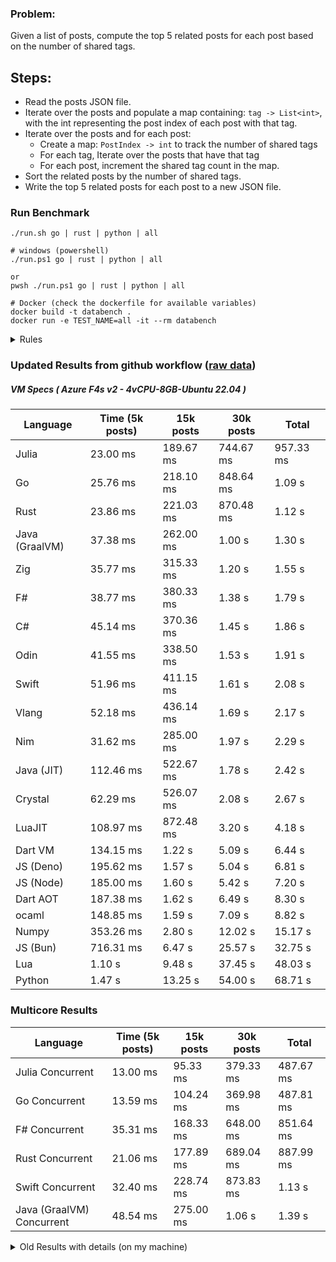 ### Problem:

Given a list of posts, compute the top 5 related posts for each post based on the number of shared tags.

## Steps:

-   Read the posts JSON file.
-   Iterate over the posts and populate a map containing: `tag -> List<int>`, with the int representing the post index of each post with that tag.
-   Iterate over the posts and for each post:
    -   Create a map: `PostIndex -> int` to track the number of shared tags
    -   For each tag, Iterate over the posts that have that tag
    -   For each post, increment the shared tag count in the map.
-   Sort the related posts by the number of shared tags.
-   Write the top 5 related posts for each post to a new JSON file.

### Run Benchmark

```
./run.sh go | rust | python | all

# windows (powershell)
./run.ps1 go | rust | python | all

or
pwsh ./run.ps1 go | rust | python | all

# Docker (check the dockerfile for available variables)
docker build -t databench .
docker run -e TEST_NAME=all -it --rm databench
```

<details>
<summary> Rules </summary>

<h3>No:</h3>

-   FFI (including assembly inlining)
-   Unsafe code blocks
-   Custom benchmarking
-   Disabling runtime checks (bounds etc)
-   Specific hardware targeting

<h3>Must:</h3>

-   Support up to 100,000 posts
-   Parse json at runtime
-   Not hardcode number of posts
-   Support up to 100 tags
-   Use a stable release of the compiler/runtime
-   Represent tags as strings
</details>

### Updated Results from github workflow ([raw data](https://github.com/jinyus/related_post_gen/blob/main/raw_results.md))

##### VM Specs ( Azure F4s v2 - 4vCPU-8GB-Ubuntu 22.04 )

| Language       | Time (5k posts) | 15k posts | 30k posts | Total     |
| -------------- | --------------- | --------- | --------- | --------- |
| Julia | 23.00 ms | 189.67 ms | 744.67 ms | 957.33 ms |
| Go | 25.76 ms | 218.10 ms | 848.64 ms | 1.09 s |
| Rust | 23.86 ms | 221.03 ms | 870.48 ms | 1.12 s |
| Java (GraalVM) | 37.38 ms | 262.00 ms | 1.00 s | 1.30 s |
| Zig | 35.77 ms | 315.33 ms | 1.20 s | 1.55 s |
| F# | 38.77 ms | 380.33 ms | 1.38 s | 1.79 s |
| C# | 45.14 ms | 370.36 ms | 1.45 s | 1.86 s |
| Odin | 41.55 ms | 338.50 ms | 1.53 s | 1.91 s |
| Swift | 51.96 ms | 411.15 ms | 1.61 s | 2.08 s |
| Vlang | 52.18 ms | 436.14 ms | 1.69 s | 2.17 s |
| Nim | 31.62 ms | 285.00 ms | 1.97 s | 2.29 s |
| Java (JIT) | 112.46 ms | 522.67 ms | 1.78 s | 2.42 s |
| Crystal | 62.29 ms | 526.07 ms | 2.08 s | 2.67 s |
| LuaJIT | 108.97 ms | 872.48 ms | 3.20 s | 4.18 s |
| Dart VM | 134.15 ms | 1.22 s | 5.09 s | 6.44 s |
| JS (Deno) | 195.62 ms | 1.57 s | 5.04 s | 6.81 s |
| JS (Node) | 185.00 ms | 1.60 s | 5.42 s | 7.20 s |
| Dart AOT | 187.38 ms | 1.62 s | 6.49 s | 8.30 s |
| ocaml | 148.85 ms | 1.59 s | 7.09 s | 8.82 s |
| Numpy | 353.26 ms | 2.80 s | 12.02 s | 15.17 s |
| JS (Bun) | 716.31 ms | 6.47 s | 25.57 s | 32.75 s |
| Lua | 1.10 s | 9.48 s | 37.45 s | 48.03 s |
| Python | 1.47 s | 13.25 s | 54.00 s | 68.71 s |

### Multicore Results

| Language       | Time (5k posts) | 15k posts        | 30k posts        | Total     |
| -------------- | --------------- | ---------------- | ---------------- | --------- |
| Julia Concurrent | 13.00 ms | 95.33 ms | 379.33 ms | 487.67 ms |
| Go Concurrent | 13.59 ms | 104.24 ms | 369.98 ms | 487.81 ms |
| F# Concurrent | 35.31 ms | 168.33 ms | 648.00 ms | 851.64 ms |
| Rust Concurrent | 21.06 ms | 177.89 ms | 689.04 ms | 887.99 ms |
| Swift Concurrent | 32.40 ms | 228.74 ms | 873.83 ms | 1.13 s |
| Java (GraalVM) Concurrent | 48.54 ms | 275.00 ms | 1.06 s | 1.39 s |

<details>
<summary> Old Results with details (on my machine) </summary>

| Language   | Processing Time | Total (+ I/O) | Details                                                                                                                                                                                                                                                                                         |
| ---------- | --------------- | ------------- | ----------------------------------------------------------------------------------------------------------------------------------------------------------------------------------------------------------------------------------------------------------------------------------------------- |
| Rust       | -               | 4.5s          | Initial                                                                                                                                                                                                                                                                                         |
| Rust v2    | -               | 2.60s         | Replace std HashMap with fxHashMap by [phazer99](https://www.reddit.com/r/rust/comments/16plgok/comment/k1rtr4x/?utm_source=share&utm_medium=web2x&context=3)                                                                                                                                   |
| Rust v3    | -               | 1.28s         | Preallocate and reuse map and unstable sort by [vdrmn](https://www.reddit.com/r/rust/comments/16plgok/comment/k1rzo7g/?utm_source=share&utm_medium=web2x&context=3) and [Darksonn](https://www.reddit.com/r/rust/comments/16plgok/comment/k1rzwdx/?utm_source=share&utm_medium=web2x&context=3) |
| Rust v4    | -               | 0.13s         | Use Post index as key instead of Pointer and Binary Heap by [RB5009](https://www.reddit.com/r/rust/comments/16plgok/comment/k1s5ea0/?utm_source=share&utm_medium=web2x&context=3)                                                                                                               |
| Rust v5    | 38ms            | 52ms          | Rm hashing from loop and use vec[count] instead of map[index]count by RB5009                                                                                                                                                                                                                    |
| Rust v6    | 23ms            | 36ms          | Optimized Binary Heap Ops by [scottlamb](https://github.com/jinyus/related_post_gen/pull/12)                                                                                                                                                                                                    |
| Rust Rayon | 9ms             | 22ms          | Parallelize by [masmullin2000](https://github.com/jinyus/related_post_gen/pull/4)                                                                                                                                                                                                               |
| Rust Rayon | 8ms             | 22ms          | Remove comparison out of hot loop                                                                                                                                                                                                                                                               |
| ⠀          | ⠀               | ⠀             | ⠀                                                                                                                                                                                                                                                                                               |
| Go         | -               | 1.5s          | Initial                                                                                                                                                                                                                                                                                         |
| Go v2      | -               | 80ms          | Add rust optimizations                                                                                                                                                                                                                                                                          |
| Go v3      | 56ms            | 70ms          | Use goccy/go-json                                                                                                                                                                                                                                                                               |
| Go v3      | 34ms            | 55ms          | Use generic binaryheap by [DrBlury](https://github.com/jinyus/related_post_gen/pull/7)                                                                                                                                                                                                          |
| Go v4      | 26ms            | 50ms          | Replace binary heap with custom priority queue                                                                                                                                                                                                                                                  |
| Go v5      | 20ms            | 43ms          | Remove comparison out of hot loop                                                                                                                                                                                                                                                               |
| Go Con     | 10ms            | 33ms          | Go concurrency by [tirprox](https://github.com/jinyus/related_post_gen/pull/17) and [DrBlury](https://github.com/jinyus/related_post_gen/pull/8)                                                                                                                                                |
| Go Con v2  | 5ms             | 29ms          | Use arena, use waitgroup, rm binheap by [DrBlury](https://github.com/jinyus/related_post_gen/pull/20)                                                                                                                                                                                           |
| ⠀          | ⠀               | ⠀             | ⠀                                                                                                                                                                                                                                                                                               |
| Python     | -               | 7.81s         | Initial                                                                                                                                                                                                                                                                                         |
| Python v2  | 1.35s           | 1.53s         | Add rust optimizations by [dave-andersen](https://github.com/jinyus/related_post_gen/pull/10)                                                                                                                                                                                                   |
| Numpy      | 0.57s           | 0.85s         | Numpy implementation by [Copper280z](https://github.com/jinyus/related_post_gen/pull/11)                                                                                                                                                                                                        |
| ⠀          | ⠀               | ⠀             | ⠀                                                                                                                                                                                                                                                                                               |
| Crystal    | 50ms            | 96ms          | Inital w/ previous optimizations                                                                                                                                                                                                                                                                |
| Crystal v2 | 33ms            | 72ms          | Replace binary heap with custom priority queue                                                                                                                                                                                                                                                  |
| ⠀          | ⠀               | ⠀             | ⠀                                                                                                                                                                                                                                                                                               |
| Odin       | 110ms           | 397ms         | Ported from golang code                                                                                                                                                                                                                                                                         |
| Odin v2    | 104ms           | 404ms         | Remove comparison out of hot loop                                                                                                                                                                                                                                                               |
| ⠀          | ⠀               | ⠀             | ⠀                                                                                                                                                                                                                                                                                               |
| Dart VM    | 125ms           | 530ms         | Ported frog golang code                                                                                                                                                                                                                                                                         |
| Dart bin   | 274ms           | 360ms         | Compiled executable                                                                                                                                                                                                                                                                             |
| ⠀          | ⠀               | ⠀             | ⠀                                                                                                                                                                                                                                                                                               |
| Vlang      | 339ms           | 560ms         | Ported from golang code                                                                                                                                                                                                                                                                         |
| ⠀          | ⠀               | ⠀             | ⠀                                                                                                                                                                                                                                                                                               |
| Zig        | 80ms            | 110ms         | Provided by [akhildevelops](https://github.com/jinyus/related_post_gen/pull/30)                                                                                                                                                                                                                 |

</details>